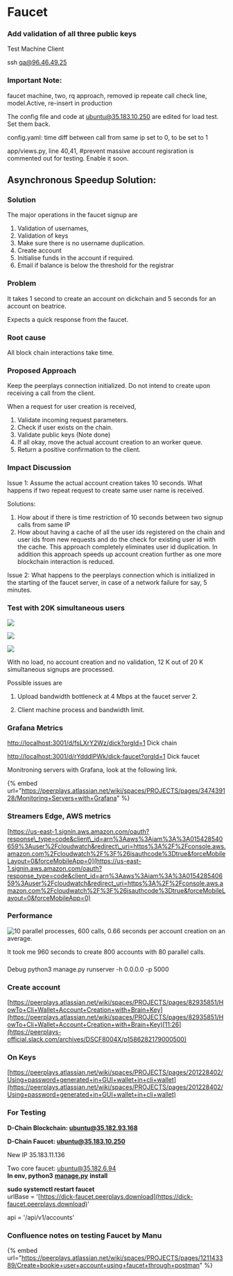 # Faucet

### Add validation of all three public keys

Test Machine Client

ssh qa@96.46.49.25

### Important Note:

faucet machine, two, rq approach, removed ip repeate call check line, model.Active, re-insert in production

The config file and code at ubuntu@35.183.10.250 are edited for load test. Set them back.

config.yaml: time diff between call from same ip set to 0, to be set to 1

app/views.py, line 40,41, \#prevent massive account regisration is commented out for testing. Enable it soon.



## Asynchronous Speedup Solution: 

### Solution

The major operations in the faucet signup are

1. Validation of usernames,
2. Validation of keys
3. Make sure there is no username duplication.
4. Create account
5. Initialise funds in the account if required.
6. Email if balance is below the threshold for the registrar

### Problem

It takes 1 second to create an account on dickchain and 5 seconds for an account on beatrice.

Expects a quick response from the faucet.

### Root cause

All block chain interactions take time.

### Proposed Approach

Keep the peerplays connection initialized. Do not intend to create upon receiving a call from the client.

When a request for user creation is received, 

1. Validate incoming request parameters.
2. Check if user exists on the chain.
3. Validate public keys \(Note done\)
4. If all okay, move the actual account creation to an worker queue.
5. Return a positive confirmation to the client.

### Impact Discussion

Issue 1: Assume the actual account creation takes 10 seconds. What happens if two repeat request to create same user name is received. 

Solutions:

1. How about if there is time restriction of 10 seconds between two signup calls from same IP
2. How about having a cache of all the user ids registered on the chain and user ids from new  requests and do the check for existing user id with the cache. This approach completely eliminates user id duplication. In addition this approach speeds up account creation further as one more blockchain interaction is reduced.

Issue 2: What happens to the peerplays connection which is initialized in the starting of the faucet server, in case of a network failure for say, 5 minutes.



### Test with 20K simultaneous users

![](../../.gitbook/assets/image%20%2815%29.png)

![](../../.gitbook/assets/image%20%288%29.png)

![](../../.gitbook/assets/image%20%2839%29.png)

With no load, no account creation and no validation, 12 K out of 20 K simultaneous signups are processed.  
  
Possible issues are   
1. Upload bandwidth bottleneck at 4 Mbps at the faucet server 2.

2. Client machine process and bandwidth limit.





### Grafana Metrics

[http://localhost:3001/d/fsLXrY2Wz/dick?orgId=1](http://localhost:3001/d/fsLXrY2Wz/dick?orgId=1)   Dick chain

[http://localhost:3001/d/rYdddlPWk/dick-faucet?orgId=1](http://localhost:3001/d/rYdddlPWk/dick-faucet?orgId=1) Dick faucet

Monitroning servers with Grafana, look at the following link.

{% embed url="https://peerplays.atlassian.net/wiki/spaces/PROJECTS/pages/347439128/Monitoring+Servers+with+Grafana" %}

### Streamers Edge, AWS metrics

[https://us-east-1.signin.aws.amazon.com/oauth?response\_type=code&client\_id=arn%3Aaws%3Aiam%3A%3A015428540659%3Auser%2Fcloudwatch&redirect\_uri=https%3A%2F%2Fconsole.aws.amazon.com%2Fcloudwatch%2F%3F%26isauthcode%3Dtrue&forceMobileLayout=0&forceMobileApp=0](https://us-east-1.signin.aws.amazon.com/oauth?response_type=code&client_id=arn%3Aaws%3Aiam%3A%3A015428540659%3Auser%2Fcloudwatch&redirect_uri=https%3A%2F%2Fconsole.aws.amazon.com%2Fcloudwatch%2F%3F%26isauthcode%3Dtrue&forceMobileLayout=0&forceMobileApp=0)





### Performance

![10 parallel processes, 600 calls, 0.66 seconds per account creation on an average.](../../.gitbook/assets/image%20%2832%29.png)

It took me 960 seconds to create 800 accounts with 80 parallel calls.



### 

Debug python3 manage.py runserver -h 0.0.0.0 -p 5000

### Create account 

[https://peerplays.atlassian.net/wiki/spaces/PROJECTS/pages/82935851/HowTo+Cli+Wallet+Account+Creation+with+Brain+Key](https://peerplays.atlassian.net/wiki/spaces/PROJECTS/pages/82935851/HowTo+Cli+Wallet+Account+Creation+with+Brain+Key)[11:26](https://peerplays-official.slack.com/archives/DSCF8004X/p1586282179000500)

### On Keys

[https://peerplays.atlassian.net/wiki/spaces/PROJECTS/pages/201228402/Using+password+generated+in+GUI+wallet+in+cli+wallet](https://peerplays.atlassian.net/wiki/spaces/PROJECTS/pages/201228402/Using+password+generated+in+GUI+wallet+in+cli+wallet)





### For Testing

**D-Chain Blockchain: ubuntu@35.182.93.168**

**D-Chain Faucet: ubuntu@35.183.10.250**

New IP 35.183.11.136

Two core faucet: ubuntu@35.182.6.94  
**In env, python3** [**manage.py**](http://manage.py/) **install**

**sudo systemctl restart faucet**  
urlBase = '[https://dick-faucet.peerplays.download](https://dick-faucet.peerplays.download)' 

api = '/api/v1/accounts'



### Confluence notes on testing Faucet by Manu

{% embed url="https://peerplays.atlassian.net/wiki/spaces/PROJECTS/pages/121143389/Create+bookie+user+account+using+faucet+through+postman" %}



